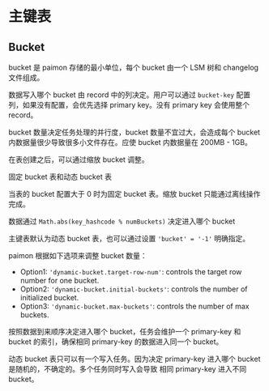 # 主键表

## Bucket

bucket 是 paimon 存储的最小单位，每个 bucket 由一个 LSM 树和 changelog 文件组成。

数据写入哪个 bucket 由 record 中的列决定。用户可以通过 `bucket-key` 配置列，如果没有配置，会优先选择 primary key。没有 primary key 会使用整个 record。

bucket 数量决定任务处理的并行度，bucket 数量不宜过大，会造成每个 bucket 内数据量很少导致很多小文件存在。应使 bucket 内数据量在 200MB - 1GB。

在表创建之后，可以通过缩放 bucket 调整。

固定 bucket 表和动态 bucket 表

当表的 bucket 配置大于 0 时为固定 bucket 表。缩放 bucket 只能通过离线操作完成。

数据通过 `Math.abs(key_hashcode % numBuckets)` 决定进入哪个 bucket

主键表默认为动态 bucket 表，也可以通过设置 `'bucket' = '-1'` 明确指定。

paimon 根据如下选项来调整 bucket 数量：

- Option1: `'dynamic-bucket.target-row-num'`: controls the target row number for one bucket.
- Option2: `'dynamic-bucket.initial-buckets'`: controls the number of initialized bucket.
- Option3: `'dynamic-bucket.max-buckets'`: controls the number of max buckets.

按照数据到来顺序决定进入哪个 bucket，任务会维护一个 primary-key 和 bucket 的索引，确保相同 primary-key 的数据进入同一个 bucket。

动态 bucket 表只可以有一个写入任务。因为决定 primary-key 进入哪个 bucket 是随机的，不确定的。多个任务同时写入会导致 相同 primary-key 进入不同 bucket。

